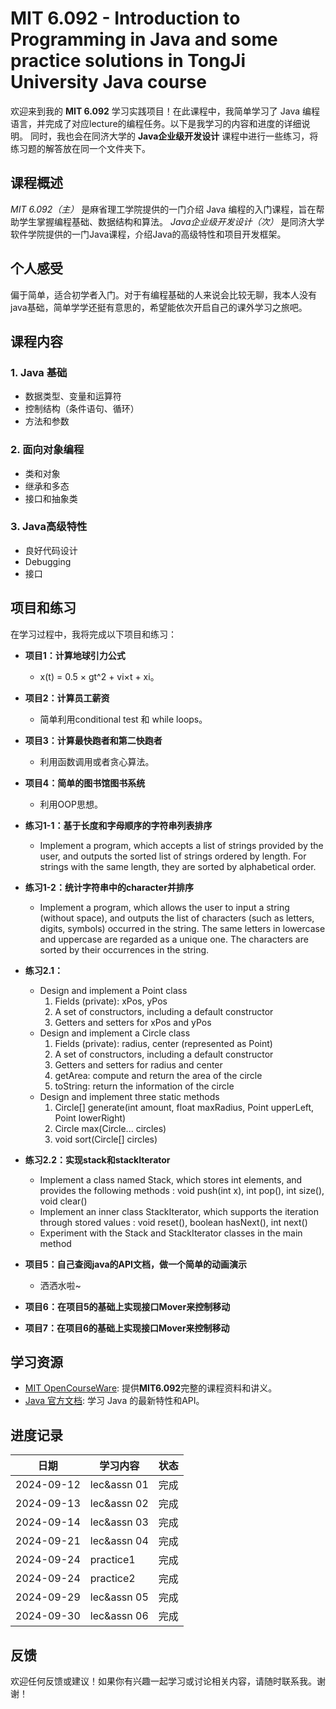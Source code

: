 # MIT 6.092 - Introduction to Programming in Java and some practice solutions in TongJi University Java course

欢迎来到我的 **MIT 6.092** 学习实践项目！在此课程中，我简单学习了 Java 编程语言，并完成了对应lecture的编程任务。以下是我学习的内容和进度的详细说明。
同时，我也会在同济大学的 **Java企业级开发设计** 课程中进行一些练习，将练习题的解答放在同一个文件夹下。

## 课程概述

*MIT 6.092（主）* 是麻省理工学院提供的一门介绍 Java 编程的入门课程，旨在帮助学生掌握编程基础、数据结构和算法。
*Java企业级开发设计（次）* 是同济大学软件学院提供的一门Java课程，介绍Java的高级特性和项目开发框架。

## 个人感受
偏于简单，适合初学者入门。对于有编程基础的人来说会比较无聊，我本人没有java基础，简单学学还挺有意思的，希望能依次开启自己的课外学习之旅吧。

## 课程内容

### 1. Java 基础

- 数据类型、变量和运算符 
- 控制结构（条件语句、循环）
- 方法和参数 

### 2. 面向对象编程

- 类和对象
- 继承和多态
- 接口和抽象类

### 3. Java高级特性
- 良好代码设计
- Debugging
- 接口


## 项目和练习

在学习过程中，我将完成以下项目和练习：

- **项目1：计算地球引力公式**
    - x(t) = 0.5 × gt^2 + vi×t + xi。

- **项目2：计算员工薪资**
    - 简单利用conditional test 和 while loops。

- **项目3：计算最快跑者和第二快跑者**
    - 利用函数调用或者贪心算法。

- **项目4：简单的图书馆图书系统**
    - 利用OOP思想。

- **练习1-1：基于长度和字母顺序的字符串列表排序**
    - Implement a program, which accepts a list of strings
      provided by the user, and outputs the sorted list of strings
      ordered by length. For strings with the same length, they are
      sorted by alphabetical order.
- **练习1-2：统计字符串中的character并排序**
    - Implement a program, which allows the user to input a string
      (without space), and outputs the list of characters (such as
      letters, digits, symbols) occurred in the string. The same
      letters in lowercase and uppercase are regarded as a unique
      one. The characters are sorted by their occurrences in the
      string.
- **练习2.1：**
    - Design and implement a Point class
       1. Fields (private): xPos, yPos
       2. A set of constructors, including a default constructor
       3. Getters and setters for xPos and yPos
    - Design and implement a Circle class
       1. Fields (private): radius, center (represented as Point)
       2. A set of constructors, including a default constructor
       3. Getters and setters for radius and center
       4. getArea: compute and return the area of the circle
       5. toString: return the information of the circle
    - Design and implement three static methods
       1. Circle[] generate(int amount, float maxRadius, Point upperLeft, Point lowerRight)
       2. Circle max(Circle... circles)
       3. void sort(Circle[] circles)

- **练习2.2：实现stack和stackIterator**
    - Implement a class named Stack, which stores int elements,
  and provides the following methods : void push(int x), int pop(), int size(), void clear()
    - Implement an inner class StackIterator, which supports the
  iteration through stored values : void reset(), boolean hasNext(), int next()
    - Experiment with the Stack and StackIterator classes in the main method

- **项目5：自己查阅java的API文档，做一个简单的动画演示**
  - 洒洒水啦~ 

- **项目6：在项目5的基础上实现接口Mover来控制移动**
- **项目7：在项目6的基础上实现接口Mover来控制移动**
## 学习资源

- [MIT OpenCourseWare](https://ocw.mit.edu/courses/6-092-introduction-to-programming-in-java-january-iap-2010/pages/syllabus/): 提供**MIT6.092**完整的课程资料和讲义。
- [Java 官方文档](https://docs.oracle.com/javase/8/docs/): 学习 Java 的最新特性和API。

## 进度记录

| 日期         | 学习内容        | 状态 |
|------------|-------------|----|
| 2024-09-12 | lec&assn 01 | 完成 |
| 2024-09-13 | lec&assn 02 | 完成 |
| 2024-09-14 | lec&assn 03 | 完成 |
| 2024-09-21 | lec&assn 04 | 完成 |
| 2024-09-24 | practice1   | 完成 |
| 2024-09-24 | practice2   | 完成 |
| 2024-09-29 | lec&assn 05 | 完成 |
| 2024-09-30 | lec&assn 06 | 完成 |

## 反馈

欢迎任何反馈或建议！如果你有兴趣一起学习或讨论相关内容，请随时联系我。谢谢！